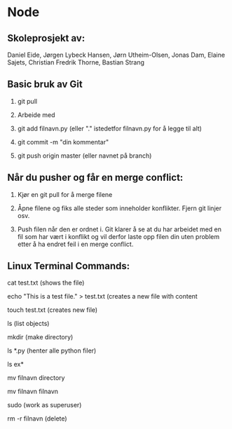 # Node
## Skoleprosjekt av:
Daniel Eide, Jørgen Lybeck Hansen, Jørn Utheim-Olsen, Jonas Dam, Elaine Sajets, Christian Fredrik Thorne, Bastian Strang



## Basic bruk av Git

1. git pull 

2. Arbeide med

3. git add filnavn.py (eller "." istedetfor filnavn.py for å legge til alt)

4. git commit -m "din kommentar"

5. git push origin master (eller navnet på branch)


## Når du pusher og får en merge conflict:

1. Kjør en git pull for å merge filene

2. Åpne filene og fiks alle steder som inneholder konflikter. Fjern git linjer osv.

3. Push filen når den er ordnet i. Git klarer å se at du har arbeidet med en fil som har vært i konflikt og vil derfor laste opp filen din uten problem etter å ha endret feil i en merge conflict.


## Linux Terminal Commands:

cat test.txt (shows the file)

echo "This is a test file." > test.txt (creates a new file with content

touch test.txt (creates new file)

ls (list objects)

mkdir (make directory)

ls *.py (henter alle python filer)

ls ex*

mv filnavn directory 

mv filnavn filnavn

sudo (work as superuser)

rm -r filnavn  (delete)

